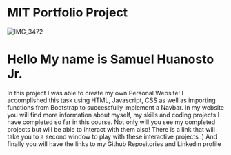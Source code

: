 # MIT Portfolio Project 
![IMG_3472](https://github.com/SoftwareSam29/SamuelHuanostoJr/assets/150557676/12e5607f-2880-49f7-813c-3330cb36b5f0)
<h1>Hello My name is Samuel Huanosto Jr.</h1>
<p>
  In this project I was able to create my own Personal Website! I accomplished this task using HTML, Javascript, CSS as well as importing functions from Bootstrap to successfully implement a Navbar. In my website you will find more information about myself, my skills and coding projects I have completed so far in this course. Not only will you see my completed projects but will be able to interact with them also! There is a link that will take you to a second window to play with these interactive projects :) And finally you will have the links to my Github Repositories and Linkedin profile
</p>
